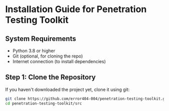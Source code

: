 # Installation Guide for Penetration Testing Toolkit

## System Requirements
- Python 3.8 or higher
- Git (optional, for cloning the repo)
- Internet connection (to install dependencies)

## Step 1: Clone the Repository

If you haven't downloaded the project yet, clone it using git:

```bash
git clone https://github.com/error404-004/penetration-testing-toolkit.git
cd penetration-testing-toolkit/src
